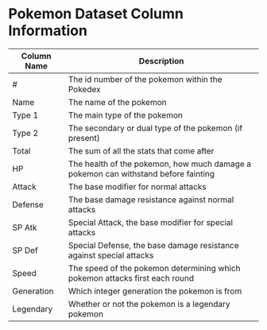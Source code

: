 # Pokemon Dataset Column Information

| Column Name | Description                                                                        |
|-------------|------------------------------------------------------------------------------------|
| \#          | The id number of the pokemon within the Pokedex                                    |
| Name        | The name of the pokemon                                                            |
| Type 1      | The main type of the pokemon                                                       |
| Type 2      | The secondary or dual type of the pokemon (if present)                             |
| Total       | The sum of all the stats that come after                                           |
| HP          | The health of the pokemon, how much damage a pokemon can withstand before fainting |
| Attack      | The base modifier for normal attacks                                               |
| Defense     | The base damage resistance against normal attacks                                  |
| SP Atk      | Special Attack, the base modifier for special attacks                              |
| SP Def      | Special Defense, the base damage resistance against special attacks                |
| Speed       | The speed of the pokemon determining which pokemon attacks first each round        |
| Generation  | Which integer generation the pokemon is from                                       |
| Legendary   | Whether or not the pokemon is a legendary pokemon                                  |
